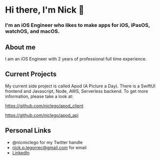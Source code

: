 # Hi there, I'm Nick 👋

### I'm an iOS Engineer who likes to make apps for iOS, iPasOS, watchOS, and macOS.

## About me
I am an iOS Engineer with 2 years of professional full time experience.

## Current Projects
My current side project is called Apod (A Picture a Day). There is a SwiftUI frontend and Javascript, Node, AWS, Serverless backend. To get more information, please take a look at:

<a href="https://github.com/niclego/apod_client" target="_blank">https://github.com/niclego/apod_client</a>

<a href="https://github.com/niclego/apod_api" target="_blank">https://github.com/niclego/apod_api</a>

## Personal Links
- @nicmiclego for my Twitter handle
- nick.p.legorrec@gmail.com for email
- <a href="https://www.linkedin.com/in/nicolas-le-gorrec-4552a2111/" target="_blank">LinkedIn</a>

<!--
**niclego/niclego** is a ✨ _special_ ✨ repository because its `README.md` (this file) appears on your GitHub profile.

Here are some ideas to get you started:

- 🔭 I’m currently working on ...
- 🌱 I’m currently learning ...
- 👯 I’m looking to collaborate on ...
- 🤔 I’m looking for help with ...
- 💬 Ask me about ...
- 📫 How to reach me: ...
- 😄 Pronouns: ...
- ⚡ Fun fact: ...
-->
